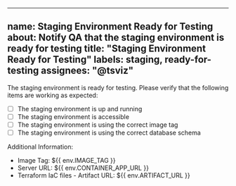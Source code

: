 
---
name: Staging Environment Ready for Testing
about: Notify QA that the staging environment is ready for testing
title: "Staging Environment Ready for Testing"
labels: staging, ready-for-testing
assignees: "@tsviz"
---

The staging environment is ready for testing. Please verify that the following items are working as expected:

- [ ] The staging environment is up and running
- [ ] The staging environment is accessible
- [ ] The staging environment is using the correct image tag
- [ ] The staging environment is using the correct database schema

Additional Information:
- Image Tag: ${{ env.IMAGE_TAG }}
- Server URL: ${{ env.CONTAINER_APP_URL }}
- Terraform IaC files - Artifact URL: ${{ env.ARTIFACT_URL }}
